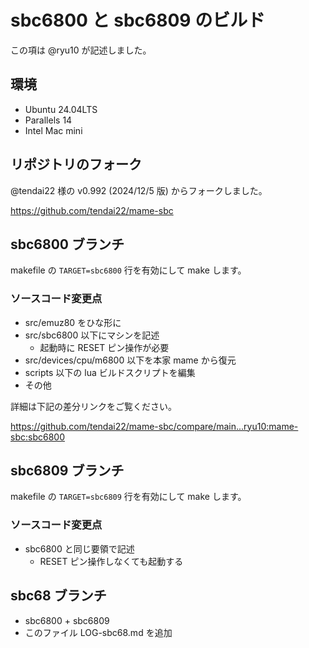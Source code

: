 # sbc6800 と sbc6809 のビルド

この項は @ryu10 が記述しました。

## 環境

* Ubuntu 24.04LTS 
* Parallels 14
* Intel Mac mini

## リポジトリのフォーク

@tendai22 様の v0.992 (2024/12/5 版) からフォークしました。

https://github.com/tendai22/mame-sbc

## sbc6800 ブランチ

makefile の `TARGET=sbc6800` 行を有効にして make します。

### ソースコード変更点

* src/emuz80 をひな形に
* src/sbc6800 以下にマシンを記述
    * 起動時に RESET ピン操作が必要
* src/devices/cpu/m6800 以下を本家 mame から復元
* scripts 以下の lua ビルドスクリプトを編集
* その他

詳細は下記の差分リンクをご覧ください。

https://github.com/tendai22/mame-sbc/compare/main...ryu10:mame-sbc:sbc6800

## sbc6809 ブランチ

makefile の `TARGET=sbc6809` 行を有効にして make します。

### ソースコード変更点

* sbc6800 と同じ要領で記述
    * RESET ピン操作しなくても起動する

## sbc68 ブランチ

* sbc6800 + sbc6809
* このファイル LOG-sbc68.md を追加
